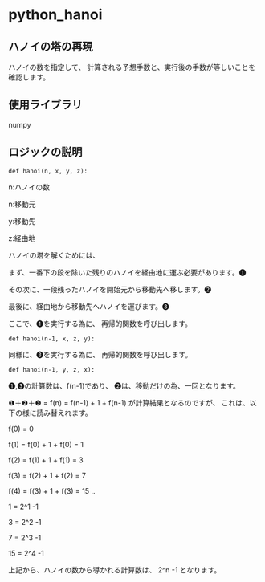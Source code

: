 # python_hanoi

## ハノイの塔の再現
ハノイの数を指定して、
計算される予想手数と、実行後の手数が等しいことを確認します。

## 使用ライブラリ
numpy

## ロジックの説明

```
def hanoi(n, x, y, z):
```

n:ハノイの数

n:移動元

y:移動先

z:経由地


ハノイの塔を解くためには、

まず、一番下の段を除いた残りのハノイを経由地に運ぶ必要があります。❶

その次に、一段残ったハノイを開始元から移動先へ移します。❷

最後に、経由地から移動先へハノイを運びます。❸

ここで、❶を実行する為に、
再帰的関数を呼び出します。
```
def hanoi(n-1, x, z, y):
```

同様に、❸を実行する為に、
再帰的関数を呼び出します。
```
def hanoi(n-1, y, z, x):
```

❶,❸の計算数は、f(n-1)であり、
❷は、移動だけの為、一回となります。

❶＋❷＋❸ = f(n) = f(n-1) + 1 + f(n-1) が計算結果となるのですが、
これは、以下の様に読み替えれます。

f(0) = 0

f(1) = f(0) + 1 + f(0) = 1

f(2) = f(1) + 1 + f(1) = 3

f(3) = f(2) + 1 + f(2) = 7

f(4) = f(3) + 1 + f(3) = 15
..

1  = 2^1 -1

3  = 2^2 -1

7  = 2^3 -1

15 = 2^4 -1

上記から、ハノイの数から導かれる計算数は、
2^n -1 となります。











